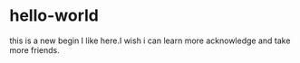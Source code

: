 # hello-world
this is a new begin
I like here.I wish i can learn more acknowledge and take more friends.
